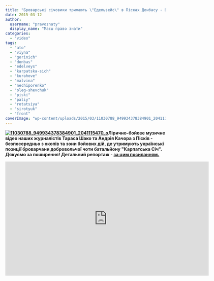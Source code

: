 ```yaml
---
title: "Броварські січовики тримають \"Едельвейс\" в Пісках Донбасу - ВІДЕО"
date: 2015-03-12
author: 
  username: "pravoznaty"
  display_name: "Маєш право знати"
categories: 
  - "video"
tags: 
  - "ato"
  - "viyna"
  - "gorinich"
  - "donbas"
  - "edelveys"
  - "karpatska-sich"
  - "kurahove"
  - "malvina"
  - "nechiporenko"
  - "oleg-shevchuk"
  - "piski"
  - "paliy"
  - "rotatsiya"
  - "sirotyuk"
  - "front"
coverImage: "wp-content/uploads/2015/03/11030788_949934378384901_2041115470_o.jpg"
---
```


**[![11030788_949934378384901_2041115470_o](https://mpz.brovary.org/wp-content/uploads/2015/03/11030788_949934378384901_2041115470_o.jpg)](https://mpz.brovary.org/wp-content/uploads/2015/03/11030788_949934378384901_2041115470_o.jpg)Лірично-бойове музичне відео наших журналістів Тараса Шако та Андрія Качора з Пісків - безпосередньо з окопів та зони бойових дій, де утримують українські позиції броварчани добровольчої чоти батальйону "Карпатська Січ". Дякуємо за поширення! Детальний репортаж - [за цим посиланням.](https://mpz.brovary.org/brovarski-sichoviki-prodovzhuyut-trimati-edelveys-v-garyachih-piskah-donbasu/)**

<iframe src="https://www.youtube.com/embed/GRYDXe0lBcM" width="640" height="360" frameborder="0" allowfullscreen="allowfullscreen"></iframe>
